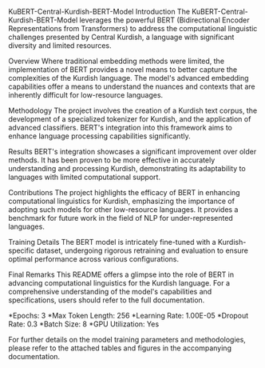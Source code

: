 KuBERT-Central-Kurdish-BERT-Model
Introduction
The KuBERT-Central-Kurdish-BERT-Model leverages the powerful BERT (Bidirectional Encoder Representations from Transformers) to address the computational linguistic challenges presented by Central Kurdish, a language with significant diversity and limited resources.

Overview
Where traditional embedding methods were limited, the implementation of BERT provides a novel means to better capture the complexities of the Kurdish language. The model's advanced embedding capabilities offer a means to understand the nuances and contexts that are inherently difficult for low-resource languages.

Methodology
The project involves the creation of a Kurdish text corpus, the development of a specialized tokenizer for Kurdish, and the application of advanced classifiers. BERT's integration into this framework aims to enhance language processing capabilities significantly.

Results
BERT's integration showcases a significant improvement over older methods. It has been proven to be more effective in accurately understanding and processing Kurdish, demonstrating its adaptability to languages with limited computational support.

Contributions
The project highlights the efficacy of BERT in enhancing computational linguistics for Kurdish, emphasizing the importance of adopting such models for other low-resource languages. It provides a benchmark for future work in the field of NLP for under-represented languages.

Training Details
The BERT model is intricately fine-tuned with a Kurdish-specific dataset, undergoing rigorous retraining and evaluation to ensure optimal performance across various configurations.

Final Remarks
This README offers a glimpse into the role of BERT in advancing computational linguistics for the Kurdish language. For a comprehensive understanding of the model's capabilities and specifications, users should refer to the full documentation.

*Epochs: 3
*Max Token Length: 256
*Learning Rate: 1.00E-05
*Dropout Rate: 0.3
*Batch Size: 8
*GPU Utilization: Yes

For further details on the model training parameters and methodologies, please refer to the attached tables and figures in the accompanying documentation.
